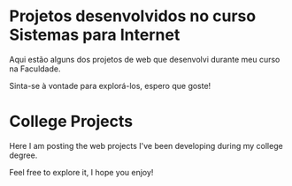 # Projetos desenvolvidos no curso Sistemas para Internet

Aqui estão alguns dos projetos de web que desenvolvi durante meu curso na Faculdade.

Sinta-se à vontade para explorá-los, espero que goste!

# College Projects

Here I am posting the web projects I've been developing during my college degree.

Feel free to explore it, I hope you enjoy!


